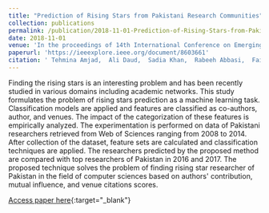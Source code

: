```yaml
---
title: "Prediction of Rising Stars from Pakistani Research Communities"
collection: publications
permalink: /publication/2018-11-01-Prediction-of-Rising-Stars-from-Pakistani-Research-Communities
date: 2018-11-01
venue: 'In the proceedings of 14th International Conference on Emerging Technologies (ICET)'
paperurl: 'https://ieeexplore.ieee.org/document/8603661'
citation: ' Tehmina Amjad,  Ali Daud,  Sadia Khan,  Rabeeh Abbasi,  Faisal Imran, &quot;Prediction of Rising Stars from Pakistani Research Communities.&quot; In the proceedings of 14th International Conference on Emerging Technologies (ICET), 2018.'
---
```

Finding the rising stars is an interesting problem and has been recently studied in various domains including academic networks. This study formulates the problem of rising stars prediction as a machine learning task. Classification models are applied and features are classified as co-authors, author, and venues. The impact of the categorization of these features is empirically analyzed. The experimentation is performed on data of Pakistani researchers retrieved from Web of Sciences ranging from 2008 to 2014. After collection of the dataset, feature sets are calculated and classification techniques are applied. The researchers predicted by the proposed method are compared with top researchers of Pakistan in 2016 and 2017. The proposed technique solves the problem of finding rising star researcher of Pakistan in the field of computer sciences based on authors&apos; contribution, mutual influence, and venue citations scores.

[Access paper here](https://ieeexplore.ieee.org/document/8603661){:target="_blank"}
